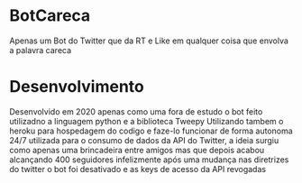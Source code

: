 # BotCareca
Apenas um Bot do Twitter que da RT e Like em qualquer coisa que envolva a palavra careca


# Desenvolvimento
Desenvolvido em 2020 apenas como uma fora de estudo o bot feito utilizadno a linguagem python e a biblioteca Tweepy
Utilizando tambem o heroku para hospedagem do codigo e faze-lo funcionar de forma autonoma 24/7
utilizada para o consumo de dados da API do Twitter, a ideia surgiu como apenas uma brincadeira entre amigos mas que depois acabou alcançando 400 seguidores
infelizmente após uma mudança nas diretrizes do twitter o bot foi desativado e as keys de acesso da API revogadas
